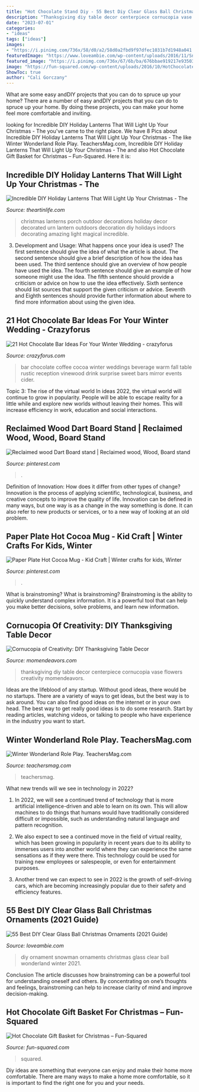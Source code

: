 ```yaml
---
title: "Hot Chocolate Stand Diy - 55 Best Diy Clear Glass Ball Christmas Ornaments (2021 Guide)"
description: "Thanksgiving diy table decor centerpiece cornucopia vase flowers creativity momendeavors"
date: "2023-07-01"
categories:
- "ideas"
tags: ["ideas"]
images:
- "https://i.pinimg.com/736x/58/d0/a2/58d0a2fbd9f97dfec1031b7d1948a041.jpg"
featuredImage: "https://www.loveambie.com/wp-content/uploads/2016/11/Snowman-Ornament.jpg"
featured_image: "https://i.pinimg.com/736x/67/6b/ba/676bbae919217e93503bdf05a457c656.jpg"
image: "https://fun-squared.com/wp-content/uploads/2016/10/HotChocolateGiftBasket.jpg"
ShowToc: true
author: "Cali Gorczany"
---
```



What are some easy andDIY projects that you can do to spruce up your home?
There are a number of easy andDIY projects that you can do to spruce up your home. By doing these projects, you can make your home feel more comfortable and inviting.

	

		
looking for Incredible DIY Holiday Lanterns That Will Light Up Your Christmas - The you've came to the right place. We have 8 Pics about Incredible DIY Holiday Lanterns That Will Light Up Your Christmas - The like Winter Wonderland Role Play. TeachersMag.com, Incredible DIY Holiday Lanterns That Will Light Up Your Christmas - The and also Hot Chocolate Gift Basket for Christmas – Fun-Squared. Here it is:
		
    
## Incredible DIY Holiday Lanterns That Will Light Up Your Christmas - The

<img loading=lazy src="http://theartinlife.com/wp-content/uploads/2017/11/Holiday-Lanterns-8-The-ART-In-LIFE.jpg" onerror="this.onerror=null;this.src='https://tse3.mm.bing.net/th?id=OIP.uIW4VYW_Ln2M3FWb9vN_bQHaLH&amp;pid=15.1';" alt="Incredible DIY Holiday Lanterns That Will Light Up Your Christmas - The">

_Source: theartinlife.com_

>christmas lanterns porch outdoor decorations holiday decor decorated urn lantern outdoors decoration diy holidays indoors decorating amazing light magical incredible. 

	

3. Development and Usage: What happens once your idea is used?
The first sentence should give the idea of what the article is about. The second sentence should give a brief description of how the idea has been used. The third sentence should give an overview of how people have used the idea. The fourth sentence should give an example of how someone might use the idea. The fifth sentence should provide a criticism or advice on how to use the idea effectively. Sixth sentence should list sources that support the given criticism or advice. Seventh and Eighth sentences should provide further information about where to find more information about using the given idea.

    
## 21 Hot Chocolate Bar Ideas For Your Winter Wedding - Crazyforus

<img loading=lazy src="http://i.weddingomania.com/21-Hot-Cocoa-And-Chocolate-Bar-Ideas-For-Your-Winter-Wedding8.jpg" onerror="this.onerror=null;this.src='https://tse4.mm.bing.net/th?id=OIP.VazDhaBiVkh05H1To4P_eAAAAA&amp;pid=15.1';" alt="21 Hot Chocolate Bar Ideas For Your Winter Wedding - crazyforus">

_Source: crazyforus.com_

>bar chocolate coffee cocoa winter weddings beverage warm fall table rustic reception vinewood drink surprise sweet bars mirror events cider. 

	

Topic 3: The rise of the virtual world
In ideas 2022, the virtual world will continue to grow in popularity. People will be able to escape reality for a little while and explore new worlds without leaving their homes. This will increase efficiency in work, education and social interactions.

    
## Reclaimed Wood Dart Board Stand | Reclaimed Wood, Wood, Board Stand

<img loading=lazy src="https://i.pinimg.com/736x/58/d0/a2/58d0a2fbd9f97dfec1031b7d1948a041.jpg" onerror="this.onerror=null;this.src='https://tse1.mm.bing.net/th?id=OIP.6whQB3B_H7u2NT1zC2RKQQHaOl&amp;pid=15.1';" alt="Reclaimed wood Dart Board stand | Reclaimed wood, Wood, Board stand">

_Source: pinterest.com_

>. 

	

Definition of Innovation: How does it differ from other types of change?
Innovation is the process of applying scientific, technological, business, and creative concepts to improve the quality of life. Innovation can be defined in many ways, but one way is as a change in the way something is done. It can also refer to new products or services, or to a new way of looking at an old problem.

    
## Paper Plate Hot Cocoa Mug - Kid Craft | Winter Crafts For Kids, Winter

<img loading=lazy src="https://i.pinimg.com/736x/67/6b/ba/676bbae919217e93503bdf05a457c656.jpg" onerror="this.onerror=null;this.src='https://tse2.mm.bing.net/th?id=OIP.1B7SmZRmkM22MFS_e7IOGgHaLG&amp;pid=15.1';" alt="Paper Plate Hot Cocoa Mug - Kid Craft | Winter crafts for kids, Winter">

_Source: pinterest.com_

>. 

	

What is brainstroming?
What is brainstroming? Brainstroming is the ability to quickly understand complex information. It is a powerful tool that can help you make better decisions, solve problems, and learn new information.

    
## Cornucopia Of Creativity: DIY Thanksgiving Table Decor

<img loading=lazy src="https://www.momendeavors.com/wp-content/uploads/2011/11/DIY-Thanksgiving-Centerpiece.jpg" onerror="this.onerror=null;this.src='https://tse2.mm.bing.net/th?id=OIP.aecYuIhqxUPPcv8QLIrR1QHaLO&amp;pid=15.1';" alt="Cornucopia of Creativity: DIY Thanksgiving Table Decor">

_Source: momendeavors.com_

>thanksgiving diy table decor centerpiece cornucopia vase flowers creativity momendeavors. 

	

Ideas are the lifeblood of any startup. Without good ideas, there would be no startups. There are a variety of ways to get ideas, but the best way is to ask around. You can also find good ideas on the internet or in your own head. The best way to get really good ideas is to do some research. Start by reading articles, watching videos, or talking to people who have experience in the industry you want to start.

    
## Winter Wonderland Role Play. TeachersMag.com

<img loading=lazy src="http://teachersmag.com/wp-content/uploads/2019/12/inbound2628569649338737106-699x1024.jpg" onerror="this.onerror=null;this.src='https://tse3.mm.bing.net/th?id=OIP.Gp9iTlRskc3m8CwsucZEaAHaK2&amp;pid=15.1';" alt="Winter Wonderland Role Play. TeachersMag.com">

_Source: teachersmag.com_

>teachersmag. 

	

What new trends will we see in technology in 2022?
1. In 2022, we will see a continued trend of technology that is more artificial intelligence-driven and able to learn on its own. This will allow machines to do things that humans would have traditionally considered difficult or impossible, such as understanding natural language and pattern recognition.
2. We also expect to see a continued move in the field of virtual reality, which has been growing in popularity in recent years due to its ability to immerses users into another world where they can experience the same sensations as if they were there. This technology could be used for training new employees or salespeople, or even for entertainment purposes.

3. Another trend we can expect to see in 2022 is the growth of self-driving cars, which are becoming increasingly popular due to their safety and efficiency features.

    
## 55 Best DIY Clear Glass Ball Christmas Ornaments (2021 Guide)

<img loading=lazy src="https://www.loveambie.com/wp-content/uploads/2016/11/Snowman-Ornament.jpg" onerror="this.onerror=null;this.src='https://tse1.mm.bing.net/th?id=OIP.FlIEz-ruqzULIfprXQQP1QHaLL&amp;pid=15.1';" alt="55 Best DIY Clear Glass Ball Christmas Ornaments (2021 Guide)">

_Source: loveambie.com_

>diy ornament snowman ornaments christmas glass clear ball wonderland winter 2021. 

	

Conclusion
The article discusses how brainstroming can be a powerful tool for understanding oneself and others. By concentrating on one’s thoughts and feelings, brainstroming can help to increase clarity of mind and improve decision-making.

    
## Hot Chocolate Gift Basket For Christmas – Fun-Squared

<img loading=lazy src="https://fun-squared.com/wp-content/uploads/2016/10/HotChocolateGiftBasket.jpg" onerror="this.onerror=null;this.src='https://tse3.mm.bing.net/th?id=OIP.XdqeFRWve68X6OQacPUw_gHaKc&amp;pid=15.1';" alt="Hot Chocolate Gift Basket for Christmas – Fun-Squared">

_Source: fun-squared.com_

>squared. 

	

Diy ideas are something that everyone can enjoy and make their home more comfortable. There are many ways to make a home more comfortable, so it is important to find the right one for you and your needs.

